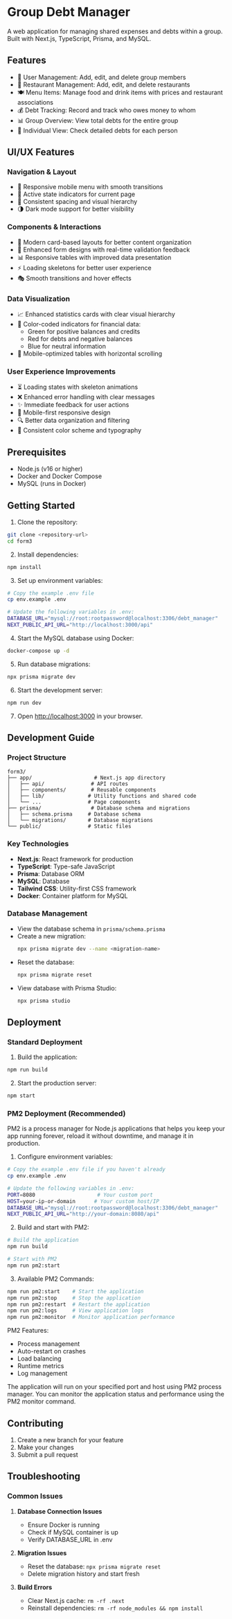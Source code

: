 # Group Debt Manager

A web application for managing shared expenses and debts within a group. Built with Next.js, TypeScript, Prisma, and MySQL.

## Features

- 👥 User Management: Add, edit, and delete group members
- 🏪 Restaurant Management: Add, edit, and delete restaurants
- 🍽️ Menu Items: Manage food and drink items with prices and restaurant associations
- 💰 Debt Tracking: Record and track who owes money to whom
- 📊 Group Overview: View total debts for the entire group
- 👤 Individual View: Check detailed debts for each person

## UI/UX Features

### Navigation & Layout
- 📱 Responsive mobile menu with smooth transitions
- 🎯 Active state indicators for current page
- 📐 Consistent spacing and visual hierarchy
- 🌗 Dark mode support for better visibility

### Components & Interactions
- 🎨 Modern card-based layouts for better content organization
- 📝 Enhanced form designs with real-time validation feedback
- 📊 Responsive tables with improved data presentation
- ⚡ Loading skeletons for better user experience
- 🎭 Smooth transitions and hover effects

### Data Visualization
- 📈 Enhanced statistics cards with clear visual hierarchy
- 🎨 Color-coded indicators for financial data:
  - Green for positive balances and credits
  - Red for debts and negative balances
  - Blue for neutral information
- 📱 Mobile-optimized tables with horizontal scrolling

### User Experience Improvements
- ⏳ Loading states with skeleton animations
- ❌ Enhanced error handling with clear messages
- ✨ Immediate feedback for user actions
- 📱 Mobile-first responsive design
- 🔍 Better data organization and filtering
- 🎨 Consistent color scheme and typography

## Prerequisites

- Node.js (v16 or higher)
- Docker and Docker Compose
- MySQL (runs in Docker)

## Getting Started

1. Clone the repository:
```bash
git clone <repository-url>
cd form3
```

2. Install dependencies:
```bash
npm install
```

3. Set up environment variables:
```bash
# Copy the example .env file
cp env.example .env

# Update the following variables in .env:
DATABASE_URL="mysql://root:rootpassword@localhost:3306/debt_manager"
NEXT_PUBLIC_API_URL="http://localhost:3000/api"
```

4. Start the MySQL database using Docker:
```bash
docker-compose up -d
```

5. Run database migrations:
```bash
npx prisma migrate dev
```

6. Start the development server:
```bash
npm run dev
```

7. Open [http://localhost:3000](http://localhost:3000) in your browser.

## Development Guide

### Project Structure

```
form3/
├── app/                    # Next.js app directory
│   ├── api/               # API routes
│   ├── components/        # Reusable components
│   ├── lib/              # Utility functions and shared code
│   └── ...               # Page components
├── prisma/                # Database schema and migrations
│   ├── schema.prisma     # Database schema
│   └── migrations/       # Database migrations
└── public/               # Static files
```

### Key Technologies

- **Next.js**: React framework for production
- **TypeScript**: Type-safe JavaScript
- **Prisma**: Database ORM
- **MySQL**: Database
- **Tailwind CSS**: Utility-first CSS framework
- **Docker**: Container platform for MySQL

### Database Management

- View the database schema in `prisma/schema.prisma`
- Create a new migration:
  ```bash
  npx prisma migrate dev --name <migration-name>
  ```
- Reset the database:
  ```bash
  npx prisma migrate reset
  ```
- View database with Prisma Studio:
  ```bash
  npx prisma studio
  ```

## Deployment

### Standard Deployment

1. Build the application:
```bash
npm run build
```

2. Start the production server:
```bash
npm start
```

### PM2 Deployment (Recommended)

PM2 is a process manager for Node.js applications that helps you keep your app running forever, reload it without downtime, and manage it in production.

1. Configure environment variables:
```bash
# Copy the example .env file if you haven't already
cp env.example .env

# Update the following variables in .env:
PORT=8080                    # Your custom port
HOST=your-ip-or-domain      # Your custom host/IP
DATABASE_URL="mysql://root:rootpassword@localhost:3306/debt_manager"
NEXT_PUBLIC_API_URL="http://your-domain:8080/api"
```

2. Build and start with PM2:
```bash
# Build the application
npm run build

# Start with PM2
npm run pm2:start
```

3. Available PM2 Commands:
```bash
npm run pm2:start    # Start the application
npm run pm2:stop     # Stop the application
npm run pm2:restart  # Restart the application
npm run pm2:logs     # View application logs
npm run pm2:monitor  # Monitor application performance
```

PM2 Features:
- Process management
- Auto-restart on crashes
- Load balancing
- Runtime metrics
- Log management

The application will run on your specified port and host using PM2 process manager. You can monitor the application status and performance using the PM2 monitor command.

## Contributing

1. Create a new branch for your feature
2. Make your changes
3. Submit a pull request

## Troubleshooting

### Common Issues

1. **Database Connection Issues**
   - Ensure Docker is running
   - Check if MySQL container is up
   - Verify DATABASE_URL in .env

2. **Migration Issues**
   - Reset the database: `npx prisma migrate reset`
   - Delete migration history and start fresh

3. **Build Errors**
   - Clear Next.js cache: `rm -rf .next`
   - Reinstall dependencies: `rm -rf node_modules && npm install`
